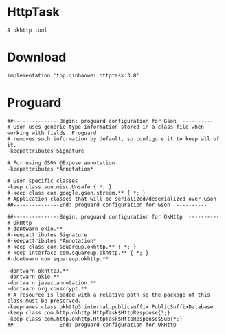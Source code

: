 # HttpTask

    A okhttp tool    

# Download

    implementation 'top.qinbaowei:httptask:3.0' 

# Proguard

    ##---------------Begin: proguard configuration for Gson  ----------
    # Gson uses generic type information stored in a class file when working with fields. Proguard
    # removes such information by default, so configure it to keep all of it.
    -keepattributes Signature
    
    # For using GSON @Expose annotation
    -keepattributes *Annotation*
    
    # Gson specific classes
    -keep class sun.misc.Unsafe { *; }
    #-keep class com.google.gson.stream.** { *; }
    # Application classes that will be serialized/deserialized over Gson
    ##---------------End: proguard configuration for Gson  ----------
    
    ##---------------Begin: proguard configuration for OkHttp  ----------
    # OkHttp
    #-dontwarn okio.**
    #-keepattributes Signature
    #-keepattributes *Annotation*
    #-keep class com.squareup.okhttp.** { *; }
    #-keep interface com.squareup.okhttp.** { *; }
    #-dontwarn com.squareup.okhttp.**
    
    -dontwarn okhttp3.**
    -dontwarn okio.**
    -dontwarn javax.annotation.**
    -dontwarn org.conscrypt.**
    # A resource is loaded with a relative path so the package of this class must be preserved.
    -keepnames class okhttp3.internal.publicsuffix.PublicSuffixDatabase
    -keep class com.http.okhttp.HttpTask$HttpResponse{*;}
    -keep class com.http.okhttp.HttpTask$HttpResponse$Sub{*;}
    ##---------------End: proguard configuration for OkHttp  ----------
    
